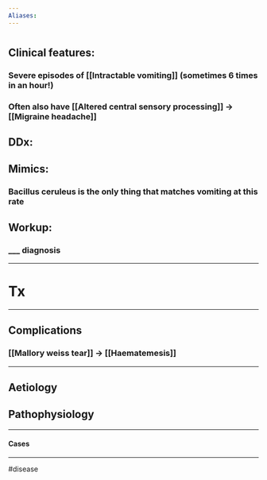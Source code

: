 ```yaml
---
Aliases:
---
```

# 
## Clinical features:
### Severe episodes of [[Intractable vomiting]] (sometimes 6 times in an hour!)
### Often also have [[Altered central sensory processing]] -> [[Migraine headache]]
## DDx:
###
## Mimics:
### Bacillus ceruleus is the only thing that matches vomiting at this rate
## Workup:
### ___ diagnosis
---
# Tx

---
## Complications
### [[Mallory weiss tear]] -> [[Haematemesis]]

---
## Aetiology
## Pathophysiology

---
#### Cases


---
#disease 